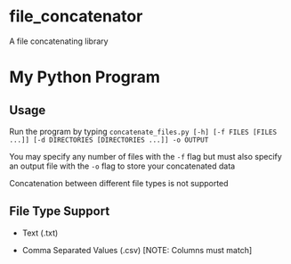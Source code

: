 # file_concatenator
A file concatenating library
# My Python Program

## Usage

Run the program by typing `concatenate_files.py [-h] [-f FILES [FILES ...]] [-d DIRECTORIES [DIRECTORIES ...]] -o OUTPUT`

You may specify any number of files with the `-f` flag but must also specify an output file with the `-o` flag to store your concatenated data

Concatenation between different file types is not supported

## File Type Support

- Text (.txt)

- Comma Separated Values (.csv) [NOTE: Columns must match]

